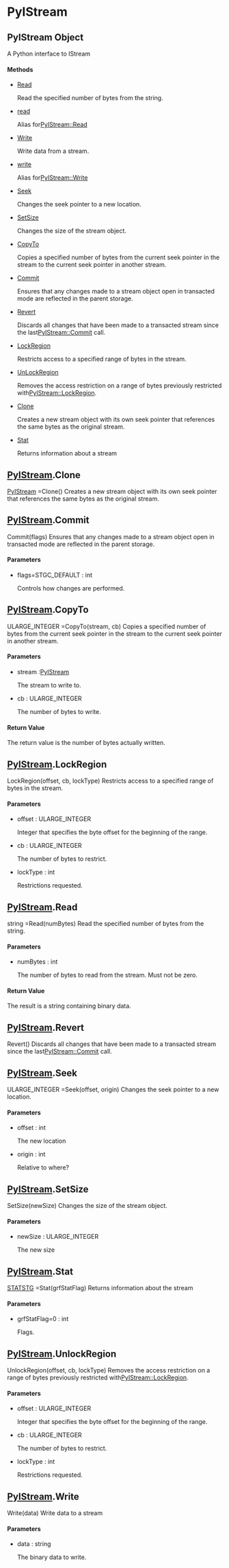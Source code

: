 # PyIStream

## PyIStream Object



A Python interface to IStream

#### Methods


  - [Read](PyIStream.md#pyistreamread)

    Read the specified number of bytes from the string\.&nbsp;

  - [read](PyIStream.md#pyistreamread)

    Alias for[PyIStream::Read](PyIStream.md#pyistreamread)&nbsp;

  - [Write](PyIStream.md#pyistreamwrite)

    Write data from a stream\.&nbsp;

  - [write](PyIStream.md#pyistreamwrite)

    Alias for[PyIStream::Write](PyIStream.md#pyistreamwrite)&nbsp;

  - [Seek](PyIStream.md#pyistreamseek)

    Changes the seek pointer to a new location\.&nbsp;

  - [SetSize](PyIStream.md#pyistreamsetsize)

    Changes the size of the stream object\.&nbsp;

  - [CopyTo](PyIStream.md#pyistreamcopyto)

    Copies a specified number of bytes from the current seek pointer in the stream to the current seek pointer in another stream\.&nbsp;

  - [Commit](PyIStream.md#pyistreamcommit)

    Ensures that any changes made to a stream object open in transacted mode are reflected in the parent storage\.&nbsp;

  - [Revert](PyIStream.md#pyistreamrevert)

    Discards all changes that have been made to a transacted stream since the last[PyIStream::Commit](PyIStream.md#pyistreamcommit) call\.&nbsp;

  - [LockRegion](PyIStream.md#pyistreamlockregion)

    Restricts access to a specified range of bytes in the stream\.&nbsp;

  - [UnLockRegion](PyIStream.md#pyistreamunlockregion)

    Removes the access restriction on a range of bytes previously restricted with[PyIStream::LockRegion](PyIStream.md#pyistreamlockregion)\.&nbsp;

  - [Clone](PyIStream.md#pyistreamclone)

    Creates a new stream object with its own seek pointer that references the same bytes as the original stream\.&nbsp;

  - [Stat](PyIStream.md#pyistreamstat)

    Returns information about a stream&nbsp;


## [PyIStream](#pyistream)\.Clone

[PyIStream](#pyistream) =Clone\(\)
Creates a new stream object with its own seek pointer that references the same bytes as the original stream\.

## [PyIStream](#pyistream)\.Commit

Commit\(flags\)
Ensures that any changes made to a stream object open in transacted mode are reflected in the parent storage\.

#### Parameters


  - flags=STGC\_DEFAULT : int

    Controls how changes are performed\.

## [PyIStream](#pyistream)\.CopyTo



ULARGE\_INTEGER =CopyTo\(stream, cb\)
Copies a specified number of bytes from the current seek pointer in the stream to the current seek pointer in another stream\.

#### Parameters


  - stream :[PyIStream](#pyistream)

    The stream to write to\.

  - cb : ULARGE\_INTEGER

    The number of bytes to write\.

#### Return Value
The return value is the number of bytes actually written\.

## [PyIStream](#pyistream)\.LockRegion

LockRegion\(offset, cb, lockType\)
Restricts access to a specified range of bytes in the stream\.

#### Parameters


  - offset : ULARGE\_INTEGER

    Integer that specifies the byte offset for the beginning of the range\.

  - cb : ULARGE\_INTEGER

    The number of bytes to restrict\.

  - lockType : int

    Restrictions requested\.

## [PyIStream](#pyistream)\.Read



string =Read\(numBytes\)
Read the specified number of bytes from the string\.

#### Parameters


  - numBytes : int

    The number of bytes to read from the stream\.  Must not be zero\.

#### Return Value
The result is a string containing binary data\.

## [PyIStream](#pyistream)\.Revert

Revert\(\)
Discards all changes that have been made to a transacted stream since the last[PyIStream::Commit](PyIStream.md#pyistreamcommit) call\.

## [PyIStream](#pyistream)\.Seek



ULARGE\_INTEGER =Seek\(offset, origin\)
Changes the seek pointer to a new location\.

#### Parameters


  - offset : int

    The new location

  - origin : int

    Relative to where?

## [PyIStream](#pyistream)\.SetSize

SetSize\(newSize\)
Changes the size of the stream object\.

#### Parameters


  - newSize : ULARGE\_INTEGER

    The new size

## [PyIStream](#pyistream)\.Stat

[STATSTG](#statstg) =Stat\(grfStatFlag\)
Returns information about the stream

#### Parameters


  - grfStatFlag=0 : int

    Flags\.

## [PyIStream](#pyistream)\.UnlockRegion

UnlockRegion\(offset, cb, lockType\)
Removes the access restriction on a range of bytes previously restricted with[PyIStream::LockRegion](PyIStream.md#pyistreamlockregion)\.

#### Parameters


  - offset : ULARGE\_INTEGER

    Integer that specifies the byte offset for the beginning of the range\.

  - cb : ULARGE\_INTEGER

    The number of bytes to restrict\.

  - lockType : int

    Restrictions requested\.

## [PyIStream](#pyistream)\.Write

Write\(data\)
Write data to a stream

#### Parameters


  - data : string

    The binary data to write\.